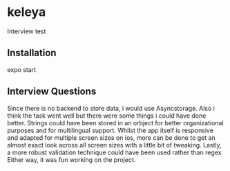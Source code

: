 # keleya
Interview test


Installation
-----------------------
expo start


Interview Questions
---------------------
Since there is no backend to store data, i would use Asyncstorage. Also i think the task went well but there were some things i could have done better.
Strings could have been stored in an orbject for better organizational purposes and for multilingual support.
Whilst the app itself is responsive and adapted for multiple screen sizes on ios, more can be done to get an almost exact look across all screen sizes with a little bit of 
tweaking. Lastly, a more robust validation technique could have been used rather than regex. Either way, it was fun working on the project.

